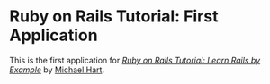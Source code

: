 # Ruby on Rails Tutorial: First Application

This is the first application for
[*Ruby on Rails Tutorial: Learn Rails by Example*](http://railstutorial.org/) by [Michael Hart](http://michaelhartl.com/).